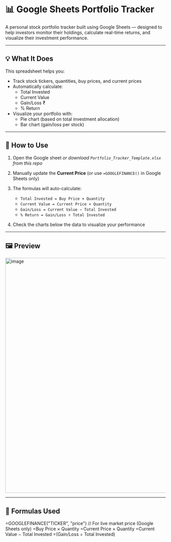 # 📊 Google Sheets Portfolio Tracker

A personal stock portfolio tracker built using Google Sheets — designed to help investors monitor their holdings, calculate real-time returns, and visualize their investment performance.

---

## 💡 What It Does

This spreadsheet helps you:
- Track stock tickers, quantities, buy prices, and current prices
- Automatically calculate:
  - Total Invested
  - Current Value
  - Gain/Loss ₹
  - % Return
- Visualize your portfolio with:
  - Pie chart (based on total investment allocation)
  - Bar chart (gain/loss per stock)

---

## 🧰 How to Use

1. Open the Google sheet 
   _or download `Portfolio_Tracker_Template.xlsx` from this repo_

2. Manually update the **Current Price** (or use `=GOOGLEFINANCE()` in Google Sheets only)

3. The formulas will auto-calculate:
   - `Total Invested = Buy Price × Quantity`
   - `Current Value = Current Price × Quantity`
   - `Gain/Loss = Current Value − Total Invested`
   - `% Return = Gain/Loss ÷ Total Invested`

4. Check the charts below the data to visualize your performance

---

## 🖼️ Preview

<img width="1286" height="735" alt="image" src="https://github.com/user-attachments/assets/c521633b-c6f1-4c2d-b98d-786c7c213ac0" />


---

## 🔧 Formulas Used

=GOOGLEFINANCE("TICKER", "price")        // For live market price (Google Sheets only)
=Buy Price × Quantity
=Current Price × Quantity
=Current Value − Total Invested
=(Gain/Loss ÷ Total Invested)
